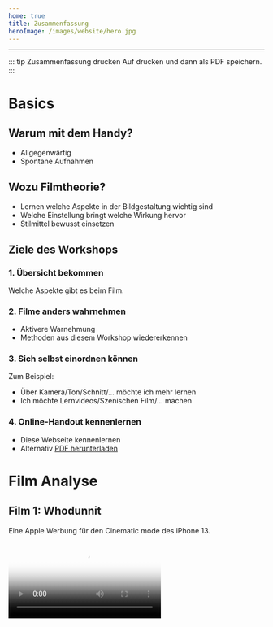 ```yaml
---
home: true
title: Zusammenfassung
heroImage: /images/website/hero.jpg
---
```

<hr/>

::: tip Zusammenfassung drucken
Auf drucken und dann als PDF speichern.
:::
# Basics

## Warum mit dem Handy?

- Allgegenwärtig
- Spontane Aufnahmen 

## Wozu Filmtheorie?

- Lernen welche Aspekte in der Bildgestaltung wichtig sind
- Welche Einstellung bringt welche Wirkung hervor
- Stilmittel bewusst einsetzen

## Ziele des Workshops

### 1. Übersicht bekommen
Welche Aspekte gibt es beim Film.

### 2. Filme anders wahrnehmen

- Aktivere Warnehmung 
- Methoden aus diesem Workshop wiedererkennen

### 3. Sich selbst einordnen können

Zum Beispiel:

- Über Kamera/Ton/Schnitt/... möchte ich mehr lernen
- Ich möchte Lernvideos/Szenischen Film/... machen

### 4. Online-Handout kennenlernen
- Diese Webseite kennenlernen 
- Alternativ [PDF herunterladen](/Zusammenfassung.pdf)
# Film Analyse

## Film 1: Whodunnit 
Eine Apple Werbung für den Cinematic mode des iPhone 13.

<video src="/videos/examples/whodunnit.mp4" controls poster="/videos/examples/whodunnit.jpg" />

### Techniken
Welche Techniken wurden verwendet?

::: details Dollyfahrt
<video src="/videos/examples/whodunnit-dolly.mp4" autoplay muted loop/>
Eine langsame Kamerafahrt in das Bild hinein kann Tiefe im Bild erzeugen.

Letztendliches Freigeben eines zweiten Bildes, Zusammenfügen von zwei Spielorten / Situationen.

::: tip Kranfahrt
Außerdem wird hier mit einem Kran gearbeitet, um die Kamera ins Bild zu positionieren, diese aus Hollywood Filmen wohlbekannte Bewegung verstärkt den kinematischen Effekt noch weiter ...
:::

::: details Szenenbild
Bei einem interessanten und filmischen Szenenbild vernachlässigt das Publikum die technischen Umstände und gibt sich der erzählten Welt hin.
![Dolly](/images/examples/example2.jpg)

::: tip Licht und Kadrage
Zusätzlich ist das Bild sehr symmetrisch arrangiert, was eine stärkere Bild-Ästhetik erzeugt als vom Auge / von zufälligen Handybildern gewohnt.
:::

::: details Bildkomposition
In dieser Szene liegt eine unbehagende, ungewisse Grundstimmung vor. 
Parallel dazu wird der Detektiv in eine ungewöhnliche Bildposition kadriert (Er blickt aus dem Bild heraus). 

Zeitgleich wird dadurch der Blick auf die Beschuldigten freigegeben.
![Dolly](/images/examples/example3.jpg)

::: tip Unschärfe
Hintergrund und Vordergrund werden zusätzlich durch getrennte Schärfeebenen separiert.
:::

::: details Perspektive
![Dolly](/images/examples/example4.jpg)

Aus einer ungewohnten Perspektive zu filmen kann helfen den Sehgewohnheiten zu entkommen. 
Hier ergibt sich aber noch ein anderer Nutzen, wir begeben uns wortwörtlich auf eine Ebene mit dem Hund. 

::: tip Bildtiefe
In diesem Bild gibt es keine sog. Leading Lines. Linien führen nicht in das Bild, sondern nur horizontal und vertikal, aber nicht zum Blickpunkt des Bildes.
Verstärkend wird hier auch direkt gegen eine Wand gefilmt, anstatt sich der Perspektiven einer Zimmerecke zu bedienen.

Der Blick wird stattdessen über Helle und Dunkle Bildbereiche gelenkt. Heller Teppich, heller Hund. Dunkles Holz im Hintergrund.

Die Kombination dieser beiden Mittel führt für den Hund, und dadurch für das Publikum, zu einer Situation ohne Fluchtmöglichkeit, die bedrängend wirkt.
:::

::: details Shots mit Licht verbinden
<video src="/videos/examples/whodunnit-connect.mp4" autoplay muted loop/>
Um Übergänge zwischen Einstellungen weicher zu machen, huscht ein Schatten über das Kind als der Detektiv vorbeiläuft.
:::

::: details Unterschied zwischen Handy und optischer Schärfeverlagerung
<video src="/videos/examples/whodunnit-breathing.mp4" autoplay muted loop/>
Ein als Focus breathing (Atmen) bezeichnetes Phänomen sorgt bei optischer Schärfeverlagerung für einen leichten Zoom im Bild, der Zoom wird von einigen Handy Kamera Apps imitiert.
:::

::: details Seitlicher Dolly (Trucking shot)

<video src="/videos/examples/whodunnit-end.mp4" autoplay muted loop/>

Wie in der ersten Szene wird hier sehr elegant eine Kamerabewegung gewählt, um zwei Einstellungen / Situationen miteinander zu verbinden.

::: tip Filmanfang- und Ende
Ein häufig genutztes Filmstilmittel ist Eintritts und Austrittspunkt einer Geschichte in Verbindung zu setzten. Häufig passiert dies über Ähnlichkeiten in erster und letzter Einstellung.
:::

### Analyse
::: warning Was empfinden wir an diesem Beispiel als "filmisch"? 
Wie könnten einzelne Aspekte mit einfachen Mitteln nachgemacht werden?
:::


## Film 2: Invasion
Ein Sci-fi Kurzfilm.

<video src="/videos/examples/invasion.mp4" style="aspect-ratio:auto;" controls poster="/videos/examples/invasion.jpg" />
INVASION (2020), Pete Majarich

### Techniken
Welche Techniken wurden verwendet?

::: details Leading lines
![Dolly](/images/examples/example7.jpg)
In diesem Bild führen sog. Leading lines auf ein Bildzentrum hin, um das Auge zu lenken. Das Ganze wird verstärkt durch eine Dollyfahrt, die auch signalisiert, dass hier eine Geschichte stattfinden wird.
![Dolly](/images/examples/example7-arrows.jpg)
:::

::: details Cinematische Titel
![Dolly](/images/examples/example8.jpg)
Viel Abstand, klarer Kontrast, leichter Zoom - ein Beispiel für einen kinematischen Titel.
:::

::: details Atmosphäre
![Dolly](/images/examples/example9.jpg)
Film lebt von aufgebauter Atmosphäre. Hier werden simplen Formen in einer Darstellung gezeigt, in der sie ästhetisch wahrgenommen wirken und das Publikum damit an zurückliegende Lebenssituationen und damit verknüpfte Emotionen erinnert.
:::

::: details Weiches Licht
![Dolly](/images/examples/example10.jpg)
Es wurde bei Sonnenaufgang gefilmt, um weiche Schatten und einen kalt-warm Verlauf im Himmel zu erzeugen.
::: tip Orange & Türkis
... sind die im Filmbereich am häufigsten verwendeten komplementäre Farbpaare, da sie meist natürlich auftreten (Hautfarbe/Holz und Himmel/Wasser) und dann nur noch etwas gepushed werden müssen, um wunderschönen Farbkontrast zu erzielen.
:::

::: details Silhouette
![Dolly](/images/examples/example11.jpg)
Verstärkt den Fokus auf die Atmosphäre, indem der:die Protagonist:in nur schemenhaft gezeigt wird.
:::

::: details Extreme Close-up
![Dolly](/images/examples/example12.jpg)
Intesive Erfahrung durch sehr nahe Kameraeinstellung. Im echten Leben müsste sich eine Person in wenigen cm Abstand zu dem Objekt befinden, zusätzliche Sinne wie z.B. Geruchs- und Tempereratursinn würden dabei angesprochen werden.
:::

::: details Durch andere Objekte Filmen
![Dolly](/images/examples/example14.jpg)
Nutzen von Reflektionen in Glasscheiben, Spiegeln oder Flüssigkeiten.
::: tip Kreativ werden
Es kann auch in eine Flasche auf dem Meer / von unten durch ein Glas / in einer Mikrowelle oder durch eine Kloschüssel gefilmt werden.
:::


::: details Locations
![Dolly](/images/examples/example15.jpg)
Die Produktion kann hochwertig wirken, wenn uns die Locations nur selten oder gar nicht in der gezeigten Form im Alltag begegnen, wie zum Beispiel ein Krankenhaus oder eine vermeintliche Area51 Station.
:::

::: details Formen
Als Ausdruck von Gefühlen & Lebenssituationen der Protagonist:innen.
<video src="/videos/examples/invasion-shape.mp4" poster="/images/examples/example16.jpg" style="aspect-ratio:auto;" loop muted autoplay />
::: tip Kombination
Hier wird das ganze noch mit einer Rausfahrt aus dem Bild verstärkt. Die Protagonistin wirkt alleine gelassen und durch den kleinen Kreis isoliert.
:::

::: details Dollyfahrt + Silhouette
Am Ende dieser Dollyfahrt schliesst sich aus den Silhouetten von Parkhaus und Darstellerin eine weitere Form, das Viereck.
<video src="/videos/examples/invasion-silhouette.mp4" style="aspect-ratio:auto;" loop muted autoplay />
:::

### Analyse
::: warning Was empfinden wir an diesem Beispiel als "filmisch"?
Wie könnten einzelne Aspekte mit einfachen Mitteln nachgemacht werden?
:::


## :speech_balloon: Aufgabe
Wie und wo positionieren wir Objekte und Person(en) im Bild und wo positionieren wir uns.

Eine beliebige zusätzliche Requiste und ein:e Darsteller:innen dürfen dem Setting hinzugefügt werden.

Am besten in kleinen Teams 1-3 Einstellungen für eine theoretische Umsetzung ausdenken.

::: warning Setting: Edles Haus voller Skulpturen, doch eine fehlt.
Welche Stilmittel können wir einsetzen, um die Atmosphäre möglichst gut zu verbildlichen?
:::

::: warning Setting: Zwei Personen fühlen sich sehr glücklich zu zweit.
Welche Stilmittel können wir einsetzen, um die Atmosphäre möglichst gut zu verbildlichen?

Tipp: Vielleicht nehmen die beiden die Aussenwelt dadurch auch anders wahr.
:::


::: warning Setting: Eine Person sitzt vor einem Büro und hat offensichtlich Angst davor, es gleich zu betreten.
Welche Stilmittel können wir einsetzen, um die Atmosphäre möglichst gut zu verbildlichen?
:::

## :bellhop_bell: Pause
Eine kurze Pause.


## :gift: Aufgabe
::: warning Setting: Ein Lernvideo in Mathematik soll gedreht werden
Welche filmischen Mittel können wir einsetzen, um möglichst viele Schüler:innen zu erreichen?

- Ein konkretes Beispiel erstellen "Wir sind in einem Supermarkt"
- Einen greifbaren geschichtlichen Hintergrund geben "Logarithmus Tafeln"
- Anhand eines Beispiels heranführen
- Realitätsbezug herstellen

Tipp: Wir können Mengen kleiner und größer darstellen oder wirken Lassen, Zusammenhänge durch räumliche Trennung separieren oder gruppieren.

Es gibt ein Beispielvideo von ARTE zum Thema "Benfordsches Gesetz".
:::

## :gift: Film 3: Behind the scenes
Falls Interesse und Zeit besteht, hier ein Blick hinter die Kulissen mit Phone 13 Pro, der zweifachen Oscar®-Preisträgerin Kathryn Bigelow und dem Oscar®-nominierten Kameramann Greig Fraser.

<video src="/videos/examples/bts.mp4" controls poster="/videos/examples/bts.jpg" />

::: warning Welche Techniken waren hinter den Kulissen zu sehen?
Wie könnten einzelne Aspekte mit einfachen Mitteln nachgemacht werden?
:::


# Bildgestaltung

## Schnitt im Kopf

::: tip Einstellung / Shot / Bild
Im Schnitt werden zwei Einstellungen durch einen Schnitt getrennt. Der Shot ist die kleinste filmische Bildeinheit vor dem Einzelbild (engl. Frame).
:::

Wissen, wie möchte ich das später schneiden. Sonst fehlen Bilder an Stellen und andere Bilder wiederum können nicht sinnvoll in den Schnitt eingebracht werden.

## Bildkomposition 
Alles, was im Bild zu sehen ist, sagt etwas aus. Wenn Objekte aus dem Bild gehalten werden, kann das allerdings auch etwas erzählen.

Bildkomposition ist Komplex, weil es unendlich viele Möglichkeiten gibt.
Es gibt jedoch einige Hilfestellungen.


### Geschichten
Jede Einstellung hat eine Geschichte und diese muss zur gesamten Geschichte des Filmes beitragen.

Dabei helfen können Bildkomposition, Lichtsetzung, Positionierung der Motive (zueinander) und insbesondere **Veränderungen** aller Komponenten im Laufe der Einstellung.

### Einstellungsgrößen

Totale, Nahe, Groß, Detail

### 180 Grad 
Wir können das Bild immer in 180 Grad drehen, ohne das Publikum zu verwirren. Wie als würden wir vor einer Bühne sitzen.
Sobald wir von der anderen Seite Filmen, sind Objekte auf der anderen Seite und Gesichter schauen in entgegengesetzte Richtungen. Das kann zu Irritation führen.

![180 Grad Regel](/images/bildgestaltung/180grad.png)

### 30 Grad
Einstellungen, die nacheinander geschnitten werden sollen, wirken wie ein Ransprung, sofern der  Winkel nicht mehr als 30 Grad verändert wurde.

### Drittel
Bei der Drittel-Regel wird das Bild gedanklich in neun Teile geschnitten. Man zieht zwei waagerechte und zwei senkrechte Linien, sodass alle neun Teile gleich groß sind. Das zu fotografierende Motiv wird an einem der vier Schnittpunkte angelegt, man kann es aber auch längs einer Linie platzieren.

![Drittel-Regel](/images/bildgestaltung/rule-of-thirds.jpg)
::: tip 
Zentrierte Bilder zwingen uns zum Hinsehen, das Kadrieren einer Person in einem Drittel hilft zum Beispiel, um über die Person hinaus ins Bild zu schauen. (Beispiel Detektiv beim Apple Film).
:::


### Position
Umpositionieren statt zoomen.
Vorteile: Mehr Perspektivenwahrnehmung, mehr Schärfeseparation und wir sind näher am Geschehen dran.

![Beispiel](/images/bildgestaltung/umpositionieren.jpg)

### Nasenraum

Der Nasenraum ist der Bereich eines Bildes zwischen der Bildkante und dem Gesicht einer abgebildeten Person.
In Bewegungs- oder Blickrichtung eines Menschen sollte immer etwas Raum gelassen werden, da es sonst so wirkt, als liefe er gegen eine Wand.


### Winkel
- Froschperspektive/Untersicht drückt Überlegenheit einer Person aus/lässt Gebäude mächtiger und Landschaften unübersichtlicher wirken.
- Die Bauchhöhe betont die Perspektive von Kindern, visualisiert Unterlegenheit des Betrachters, lässt Personen überlegen wirken.
- Auf der Augenhöhe sind Betrachter und Filmprotagonist auf einer Ebene. Das wirkt neutral und sachlich bzw. erweckt Vertrauen.
- Die Vogelperspektive, also das Filmen weit über der Augenhöhe der Personen im Bild, verschafft Überblick und Distanz.
- Die subjektive Kamera (engl POV) nimmt Bilder aus der Sicht eines der Filmcharaktere auf. Dies ermöglicht dem Zuschauer, sich in die Figur hineinzuversetzen und Situationen aus dessen Perspektive zu erleben. Hier wird in der Regel kein Stativ verwendet4.

### Bildtiefe
Das Bild aufteilen in
- Vordergrund (Blätter, eine Schulter, ...)
- Motiv (Eine Person, Eine Schatztruhe)
- Hintergrund (Himmel, Ein Wald, Das Meer ...)

![Beispiel](/images/bildgestaltung/fg-bg.jpg)


### Rahmen
Seitliche Objekte (z.B. Blätter in der Unschärfe, ein Türrahmen) laden ein, in das Bild zu schauen.

![Beispiel](/images/bildgestaltung/foreground.jpg)

### Lininen
Leading lines führen zu mehr perspektive und lassen das Bild "räumlicher" wirken. Bei Interview Situationen in Raumecken hinein filmen, statt gegen eine Wand.

![Beispiel](/images/bildgestaltung/leading-lines.jpg)


## Bewegung

### Mitbewegen
Bewegung erster Art (etwas im Bild bewegt sich) beeinflusst Bewegung zweiter Art (die Kamera schwenkt).
Es fühlt sich natürlich an Bewegungen im Bild zu folgen.

### Gimbal 
Die Smartphone Kamera ist kleiner und leichter als eine Filmkamera. Daher können externe Geräte wie ein Gimbal für ruhigere Fahrten sorgen.
Statt einem Gimbal kann aber auch ein Besenstiel, ein Handtuch oder ein Stapel Bücher zum Einsatz kommen.

<video src="/videos/bildgestaltung/dolly.mp4" style="aspect-ratio:auto;" loop muted autoplay />

### :gift: Slow Motion
In Slo-mo ist der Fokus auf Bewegungen viel genauer. Aufnahmen können "epischer" wahrgenommen werden.

## :gift: Takes
Immer mehrere Takes filmen. Das führt zur Perfektion der Aufnahme und erleichtert späteres Schneiden.

## :gift: Set-Design
Schön eingerichtete und ausgeleuchtete Locations.
Beispielsweise im Hintergrund ein aufgeräumtes Regal mit Objekten zum Thema in einer leicht bläulichen Farbe angeleuchtet.
Im Vordergrund gegenläufig gerichtetes weiches & warmes Licht auf der Person.

## :gift: Farbgestaltung
Koloration (engl. Color Grading) beginnt am Set (Mit Szenenbild, Kostüm, Requisite) und kann im Schnitt verfeinert werden, um Emotionen zu unterstützen.



## :speech_balloon: Quiz

Das Mobile-Videografie WLAN hat keine Internetverbindung, bietet aber Zugriff auf einige Webseiten dieses Kurses.
Falls Du gerade im Mobile-Videografie WLAN arbeitest, kannst Du hier ein Quiz starten:

<a href="https://mobile-videografie.herokuapp.com/quiz/1/controller" target="_blank" class="action-button " aria-label="Online-Handout ›"> Quiz starten › </a>

## :bellhop_bell: Pause
Eine kurze Pause.

## :gift: Balance
![Schlechtere Balance](/images/bildgestaltung/iphone/iphone9.jpg)
In diesem Bild ist der Bagger zentriert und eine störende Linie (Die Abrisskante) verläuft quer durchs Bild, ohne etwas in das Bild einzubringen.

![Bessere Balance](/images/bildgestaltung/iphone/iphone11.jpg)

In diesem Beispiel ist der Bagger nicht zentriert, sondern das "mittlere" Gewicht aus Bagger und Lastenrad. Dadurch gibt es horizontal eine Balance.
Die jetzt sichtbare Rundung an der Ecke der Abrisskante und die Kettenspuren bilden ein weiches Gegengewicht zum Himmel.
Die Kante lenkt den Blick jetzt auch nicht mehr aus dem Bild sondern dient als leichtes Gegengewicht zu dem zweiten Bagger.

Dadurch wirken die Elemente und auch das gesamte Bild besser balanciert.

::: tip Weiches Licht
Diese Fotos wurden sehr früh morgens kurz nach Sonnenaufgang geschossen. Dadurch ist das Licht sehr weich und die Schwankung zwischen
Helligkeitsstufen ist sehr gering. In diesen für die Handykamera "einfachen" Lichtsituation können die Bilder mit DSLR Kameras mithalten.

Das gleiche Foto mit derselben Kamera an einem Tag mit schlechterem Licht sieht direkt anders aus:

![Bessere Balance](/images/bildgestaltung/iphone/iphone17.jpg)
:::




## :gift: Licht-Exkurs
Falls Interesse und Zeit besteht, ein winziger Licht-Exkurs für Leuchten mit natürlichem und bereits vorhandenem Licht.

### Mittags-Sonne

Hartes Licht, maximal als Licht von hinten nutzen.

![Licht Beispiel](/images/bildgestaltung/light2.jpg)

### Goldener Stunde

Weiches Licht und warme Farben. Am besten als Licht von hinten nutzen.

![Licht Beispiel](/images/bildgestaltung/light1.jpg)

### Bewölkter Himmel

Weiches kaltes Licht, nicht frontal. Bei seitlichem Einfall erzeugt es Tiefe im Gesicht.

![Licht Beispiel](/images/bildgestaltung/light3.jpg)

### Kameraseitig (engl. Broad side)

Einfache und schnelle Aufhellung, leider sehr uninteressant und matschig.

![Licht Beispiel](/images/bildgestaltung/light5.jpg)

### Bühnenseitig (engl.  Far side)

Gefahr, dass Lichtquelle im Bild zu sehen ist oder Lensflares erzeugt. Dafür aber schöne Separation der Ebenen, besseres Gefühl von Bildtiefe.

![Licht Beispiel](/images/bildgestaltung/light4.jpg)

### Abwechselnd (engl. Checkerboard)

Spannende Lichtsetzung die häufig im Kinobereich verwendet wird.

![Licht Beispiel](/images/bildgestaltung/light6.jpg)

## :gift: Film 4: Don't byte me
<video src="/videos/bildgestaltung/dont_byte_me.mp4" poster="/videos/bildgestaltung/dont_byte_me.jpg" style="aspect-ratio:auto;" controls />

::: warning Analyse
Neben den unter den Screenshots genannten Stilmitteln werden viele weitere im Film verwendet.

Falls Interesse und Zeit besteht, Anschauen und kurzes Besprechen der Techniken und deren Wirkung.
:::

## :gift: Weitere Beispiele
Falls Interesse und Zeit besteht, können wir weitere Beispiele analysieren.

 # Kamera 

## Installation

Apps wie z.B. FiLMiC PRO ermöglichen manuelle Einstellungen zu Fokus, Belichtung und Farbverwaltung.

[Für iOS herunterladen](https://apps.apple.com/de/app/filmic-pro-profi-video-kamera/id436577167)

[Für Android herunterladen](https://play.google.com/store/apps/details?id=com.filmic.filmicpro&hl=de&gl=UShttps://play.google.com/store/apps/details?id=com.filmic.filmicpro&hl=de&gl=US)

## Einführung

::: warning Kamera
Es gibt eine technische Einführung.
:::


::: tip Tele- und Weitwinkelkamera
Bei Filmkameras werden Objektive gewechselt, beim Handy werden häufig mehrere Kameras verbaut und je nach Look gewechselt.
:::

## FiLMiC Pro

![Foto von Julius Eiberger](/images/kamera/livetools.jpg)
<span class="caption">Foto von Julius Eiberger</span>

FiLMiC Pro ist ein Programm, das manuelle Einstellungen zu Fokus, Belichtung und Farbverwaltung ermöglicht.

### Fokus & Belichtung
Mit dem Kreis kann durch Verschieben die Belichtung eingestellt werden, mit dem Viereck wird der Fokus gesetzt.

![Screenshot FiLMiC Pro](/images/kamera/c1.jpg)

Durch Antippen wird der Wert gelockt (rot dargestellt), durch ein weiteres Antippen wird der Wert wieder freigegeben. 

![Screenshot FiLMiC Pro](/images/kamera/c2.jpg)

### Weissabgleich
Durch Klick auf die Farbräder kann der Weisspunkt eingestellt werden. 
Es können verschiedene Vorlagen für den Weisspunkt gewählt werden, wie z.B. Wolken, Sonne, Kunstlicht oder die Automatik (engl. AWB).
Auch hier kann der Wert durch Antippen gelockt werden.

![Screenshot FiLMiC Pro](/images/kamera/c3.jpg)

### Bildrate

::: details Quiz: Mit wievielen Bildern nimmt Film auf?
Durch Einstellung von 24 Bildern entsteht eine filmtypische Bewegungsunschärfe.

Europäisches Fernsehen benutzt 25 Bilder bzw 50 Halbbilder pro Sekunde (PAL bei 50Hz Strom), USA 30 Bilder (NTSC bei 60Hz Strom).
![Screenshot FiLMiC Pro](/images/kamera/c12.jpg)
:::


### Manuelle Räder
Durch Klick auf das Radsymbol können die Belichtungs- und Fokuseinstellungen präsize über die Beiden Räder eingestellt werden.

![Screenshot FiLMiC Pro](/images/kamera/c4.jpg)
Der obere Wert steht für die Sensorempfindlichkeit, der untere Wert für die Belichtungszeit.
Hier kann der Wert ebenfalls durch Antippen gelockt werden.
Es empfiehlt sich eine Belichtungszeit von 1/48 bei 24 Bildern pro Sekunde.

![Screenshot FiLMiC Pro](/images/kamera/c5.jpg)

Auf der rechten Seite kann der Fokusraum eingestellt werden. Über die beiden Markierungen können auch Fokusmarken gesetzt werden.
Durch Antippen wird eine langsame Fahrt zum Fokuspunkt gestartet.

![Screenshot FiLMiC Pro](/images/kamera/c6.jpg)

### Zebras
Die Livetools bieten die Möglichkeit, das Bild in Werten zu sehen, unabhängig von relativer Bildschirmhelligkeit.
Zebras zeigen überbelichtete Bereiche (hier in rot) und unüberbelichtete Bereiche (hier in blau) an.

![Screenshot FiLMiC Pro](/images/kamera/c7.jpg)
Das zweite Tool ist lediglich eine weitere Darstellung für die Zebras.

![Screenshot FiLMiC Pro](/images/kamera/c8.jpg)
### False Color
Zeigt die Belichtung des gesamten Helligkeitbereiches an. 
- Rot überbelichteter Bereich
- Grün gut belichteter Bereich
- Hellblau dunkler Bereich
- Blau sehr dunkler Bereich

![Screenshot FiLMiC Pro](/images/kamera/c9.jpg)
### Ameisen
Oder auch Fokus Peaking zeigt an, an welchen Stellen Fokuskontrast erkannt wird.
Bei kleinen Displays und Sonnenlicht kann diese Funktion nützlich sein, um den Fokus zu erkennen.

![Screenshot FiLMiC Pro](/images/kamera/c10.jpg)

### Einstellungen
Durch Klick auf das Einstellungs-Symbol können die Einstellungen geöffnet werden.

![Screenshot FiLMiC Pro](/images/kamera/c11.jpg)

### Aufnehmen

Aufnahme wird durch den runden weissen Button in der Ecke gestartet, der bei Aufnahme rot dargestellt wird.
Zeit, verbleibender Akku und Speicherplatz werden mittig angezeigt.

![Screenshot FiLMiC Pro](/images/kamera/c13.jpg)

### Schnitt vorbereiten  

Durch Klick auf den Play Button können alle Takes aufgelistet, exportiert oder gelöscht werden.

![Screenshot FiLMiC Pro](/images/kamera/c14.jpg)

Einzelnen Clip anwählen, um eine Vorschau zu sehen und die Trimmfunktion zu nutzen. 

![Screenshot FiLMiC Pro](/images/kamera/c15.jpg)

## ND Filter

Bei einer Handykamera mit fixer Blende und fest eingestellter Belichtungszeit kann nur der ISO Wert zum Belichten verwendet werden.
Aber gerade bei Außenaufnahmen ist die untere ISO Grenze fast sofort erreicht. Eine Sonnenbrille oder ein ND Filter können das Problem beheben.

![Foto von Julius Eiberger](/images/kamera/nd.jpg)
<span class="caption">Foto von Julius Eiberger</span>

So sieht das Bild im Handy aus:

<video src="/videos/kamera/nd.mp4" lazy style="aspect-ratio:auto" muted autoplay loop >
</video>

## :speech_balloon: Quiz

Das Mobile-Videografie WLAN hat keine Internetverbindung, bietet aber Zugriff auf einige Webseiten dieses Kurses.
Falls Du gerade im Mobile-Videografie WLAN arbeitest, kannst Du hier ein Quiz starten:

<a href="https://mobile-videografie.herokuapp.com/quiz/2/controller" target="_blank" class="action-button secondary" aria-label="Online-Handout ›"> Quiz starten › </a>


## :bellhop_bell: Pause
Flexible Pause.
# Dreh

::: tip Show don't tell!
Alle bisher gezeigten Beispielfilme kommen gänzlich ohne Dialog aus.
In diesem Beispieldreh soll ebenfalls ohne Dialog gearbeitet werden.
:::

## Beschreibung

::: warning Kurzfilm drehen
Szenario 1: In der Kantine wurde ausversehen entkoffeinierter Kaffee ausgegeben.

*und / oder* 

Szenario 2: Ein Thema was eine Person aus der Gruppe emotional bewegt.

*und / oder*

Szenario 3: Ein kontroverse Beispiel von Alltags-Diskriminierung aufgreifen.
(z.B. Rassismus, Klassismus, Speziesismus, FLINTA im Patriarchat, Diversity, Sexismus, Klimagerechtigkeit, Kapitalismus, Privilegien)
:::


## Planung

### Exposé
- Handlung
- Allgemeine Stimmung, Absichten der Szene
- Personen – Besondere Merkmale, Kleidung, Requisiten, wie ist die Mimik/Gestik ...
- Ort – Hintergrund, Schauplatz,
Wetter/Beleuchtung/Tageszeit, Besonderheiten...

### Storyboard

::: tip Ca. 10min pro Einstellung
Die Szene muss nun in Einstellungen unterteilt werden, dabei steht jede Abbildung auf dem Storyboard für eine Einstellung.

Für diese Übung bitte aus Zeitgründen nicht mehr als 5 Einstellungen pro Szene planen.
:::

![Storyboard](/images/dreh/storyboard.jpg)

## Dreh

::: tip Mehrere Takes
Am besten jede Einstellung mehrmals drehen.
:::


## :bellhop_bell: Pause
Flexible Pause.

# Schnitt 
Auge trennt u.a. durch blinzeln das Gesehene in Sinnabschnitte.

## Installation
Dafür eignet sich zum Beispiel Adobe Rush.

[Für iOS herunterladen](https://apps.apple.com/de/app/adobe-premiere-rush-für-video/id1188753863)

[Für Android herunterladen](https://play.google.com/store/apps/details?id=com.adobe.premiererush.videoeditor&hl=de&gl=US)

## Hinweise

- Sichtbare oder unsichtbare Schnitte
- 30 Grad Regel
- Blickführung (Bildschwerpunkt an unterschiedlichen Stellen)
- Schnittgeschwindigkeit  passend zur Dramaturgie
- Bewegungen im gleichen Tempo schneiden
- Kaschieren von Schnitten durch Sound Design


## Einführung

::: warning Schnitt
Es gibt eine technische Einführung.
:::

## Adobe Rush

<span id="schnitt">

### Projekt erstellen
Kamerarolle wählen, um Material zu importieren.

![Screenshot Adobe Rush](/images/schnitt/c1.jpg)
![Screenshot Adobe Rush](/images/schnitt/c2.jpg)


### Timeline erstellen
Gute Takes auswählen und in die Timeline einfügen.

![Screenshot Adobe Rush](/images/schnitt/c3.jpg)
![Screenshot Adobe Rush](/images/schnitt/c5.jpg)


### Trimmen
Anfang und Ende der Takes wegschneiden. Dazu die breiteren Balken auf der Clip bewegen.

![Screenshot Adobe Rush](/images/schnitt/c6.jpg)
![Screenshot Adobe Rush](/images/schnitt/c7.jpg)


### Clips umsortieren
Clips in der Timeline durch Drag 'n Drop sortieren. Durch langes Klicken auf einen Clip werden weitere Aktionen angezeigt.

![Screenshot Adobe Rush](/images/schnitt/c9.jpg)
![Screenshot Adobe Rush](/images/schnitt/c10.jpg)


### Soundtrack hinzufügen
Unter dem Plus Symbol können Soundtracks und weitere Medien hinzugefügt werden.

![Screenshot Adobe Rush](/images/schnitt/c13.jpg)
![Screenshot Adobe Rush](/images/schnitt/c14.jpg)


### Voiceover hinzufügen
Durch den Voiceover-Button kann ein Voiceover hinzugefügt werden. Die aktuelle Spur wird als Aufnahmespur verwendet.

![Screenshot Adobe Rush](/images/schnitt/c16.jpg)
![Screenshot Adobe Rush](/images/schnitt/c19.jpg)

### Titel hinzufügen
Durch den Titel-Button kann ein Titel hinzugefügt werden.

![Screenshot Adobe Rush](/images/schnitt/c20.jpg)
![Screenshot Adobe Rush](/images/schnitt/c21.jpg)

### Farbkorrektur
Durch den Farbkorrektur-Button kann eine Farbkorrektur hinzugefügt werden.

![Screenshot Adobe Rush](/images/schnitt/c22.jpg)
![Screenshot Adobe Rush](/images/schnitt/c23.jpg)

### Export
Durch den Export-Button rechts oben kann das fertige Video erstellt werden.

![Screenshot Adobe Rush](/images/schnitt/c24.jpg)
![Screenshot Adobe Rush](/images/schnitt/c25.jpg)

</span>

## Rohschnitt

::: warning Schnitt

Anfertigung der Rohschnitte. Ggf. Kopieren von Dateien per AirDrop oder Bluetooth.

:::

# Lexikon

## Sequenz
Teil des Films, der aus mehreren Szenen bestehen kann.

## Szene
Besteht aus mehreren Einstellungen.

## Einstellung / Shot / Bild
Beschreibt eine gewählte Kameraposition. Im Schnitt wird zwischen verschiedenen Einstellungen hin und hergeschnitten.

## Take
Wird diesselbe Einstellung nochmals gedreht, so spricht man von einem zweiten Take.

## Kadrage / Framing / Bildkomposition
Bezeichnet, wie die Objekte in der Kamera positioniert werden.


